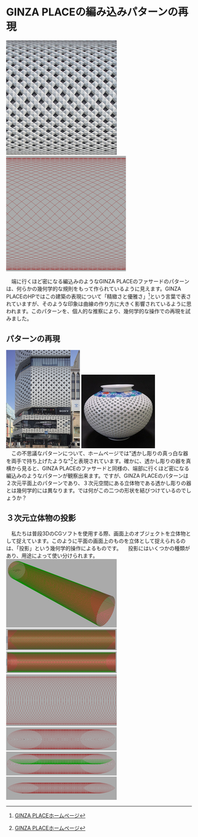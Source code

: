 # GINZA PLACEの編み込みパターンの再現
<img width="300" alt="facade" src="images/GINZA.pic_facade.png"> <img width="325" alt="pattern" src="images/GINZA.ghPattern.png"><br>

　端に行くほど密になる編込みのようなGINZA PLACEのファサードのパターンは、何らかの幾何学的な規則をもって作られているように見えます。GINZA PLACEのHPではこの建築の表現について「精緻さと優雅さ」[^1]という言葉で表されていますが、そのような印象は曲線の作り方に大きく影響されているように思われます。このパターンを、個人的な推察により、幾何学的な操作での再現を試みました。<br>
## パターンの再現
<img width="200" alt="ginzaplace" src="images/GINZAPLACE.jpg"> <img width="200" alt="sukasi" src="images/sukasi.png"><br>
　この不思議なパターンについて、ホームページでは"透かし彫りの真っ白な器を両手で持ち上げたような"[^1]と表現されています。確かに、透かし彫りの器を真横から見ると、GINZA PLACEのファサードと同様の、端部に行くほど密になる編込みのようなパターンが観察出来ます。ですが、GINZA PLACEのパターンは２次元平面上のパターンであり、３次元空間にある立体物である透かし彫りの器とは幾何学的には異なります。では何がこの二つの形状を結びつけているのでしょうか？<br>
 
 ## ３次元立体物の投影
　私たちは普段3DのCGソフトを使用する際、画面上のオブジェクトを立体物として捉えています。このように平面の画面上のものを立体として捉えられるのは、「投影」という幾何学的操作によるものです。
　投影にはいくつかの種類があり、用途によって使い分けられます。 
<img width="300" alt="perspective" src="images/perspective_cut_cilinder.png"><br>
<img width="300" alt="front" src="images/front_cut_cilinder.png"><br>
<img width="300" alt="over" src="images/over_cut_cilinder.png"><br>
<img width="300" alt="seriese1" src="images/ellipse_seriese.png"><br>
<img width="300" alt="seriese" src="images/ellipse_seriese_focus.png"><br>
<img width="300" alt="mirror1" src="images/mirror_elipse_1.png"><br>
<img width="300" alt="mirror" src="images/mirror_elipse_finish.png"><br>
 [^1]: [GINZA PLACEホームページ](https://ginzaplace.jp/about/)
